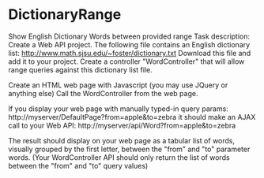 # DictionaryRange
 Show English Dictionary Words between provided range
 Task description:
 Create a Web API project.
The following file contains an English dictionary list: http://www.math.sjsu.edu/~foster/dictionary.txt
Download this file and add it to your project.
Create a controller "WordController" that will allow range queries against this dictionary list file.
 
Create an HTML web page with Javascript (you may use JQuery or anything else)
Call the WordController from the web page.
 
If you display your web page with manually typed-in query params:
http://myserver/DefaultPage?from=apple&to=zebra
it should make an AJAX call to your Web API: 
http://myserver/api/Word?from=apple&to=zebra
 
The result should display on your web page as a tabular list of words, visually grouped by the first letter, between the "from" and "to" parameter words.
(Your WordController API should only return the list of words between the "from" and "to" query values)
